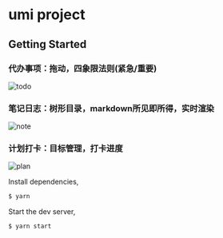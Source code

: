 # umi project

## Getting Started
### 代办事项：拖动，四象限法则(紧急/重要)
![todo]('https://raw.githubusercontent.com/speakice/crown/master/screenshot/todo.jpg')

### 笔记日志：树形目录，markdown所见即所得，实时渲染
![note]('https://raw.githubusercontent.com/speakice/crown/master/screenshot/note.jpg')

### 计划打卡：目标管理，打卡进度
![plan]('https://raw.githubusercontent.com/speakice/crown/master/screenshot/plan.jpg')

Install dependencies,

```bash
$ yarn
```

Start the dev server,

```bash
$ yarn start
```
